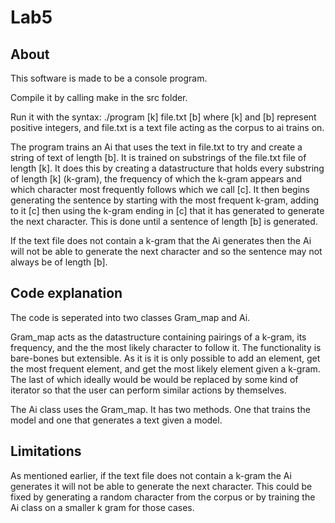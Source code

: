 # Lab5

## About

This software is made to be a console program.

Compile it by calling make in the src folder.

Run it with the syntax: ./program [k] file.txt [b]
where [k] and [b] represent positive integers, and file.txt is a text file acting as the corpus to ai trains on.

The program trains an Ai that uses the text in file.txt to try and create a string of text of length [b]. It is trained on substrings of the file.txt file of length [k]. It does this by creating a datastructure that holds every substring of length [k] (k-gram), the frequency of which the k-gram appears and which character most frequently follows which we call [c]. It then begins generating the sentence by starting with the most frequent k-gram, adding to it [c] then using the k-gram ending in [c] that it has generated to generate the next character. This is done until a sentence of length [b] is generated.

If the text file does not contain a k-gram that the Ai generates then the Ai will not be able to generate the next character and so the sentence may not always be of length [b].

## Code explanation

The code is seperated into two classes Gram_map and Ai.

Gram_map acts as the datastructure containing pairings of a k-gram, its frequency, and the the most likely character to follow it. The functionality is bare-bones but extensible. As it is it is only possible to add an element, get the most frequent element, and get the most likely element given a k-gram. The last of which ideally would be would be replaced by some kind of iterator so that the user can perform similar actions by themselves.

The Ai class uses the Gram_map. It has two methods. One that trains the model and one that generates a text given a model.

## Limitations

As mentioned earlier, if the text file does not contain a k-gram the Ai generates it will not be able to generate the next character.
This could be fixed by generating a random character from the corpus or by training the Ai class on a smaller k gram for those cases.
